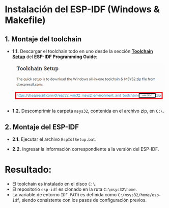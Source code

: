 # **Instalación del ESP-IDF (Windows & Makefile)**

## **1. Montaje del toolchain**

- **1.1.** Descargar el toolchain todo en uno desde la sección [**Toolchain Setup**](https://docs.espressif.com/projects/esp-idf/en/latest/get-started-legacy/windows-setup.html#toolchain-setup) del **ESP-IDF Programming Guide**:

    [!["Toolchain Setup" section](ToolchainSetup.png)](https://docs.espressif.com/projects/esp-idf/en/latest/get-started-legacy/windows-setup.html#toolchain-setup)

- **1.2.** Descomprimir la carpeta `msys32`, contenida en el archivo zip, en `C:\`.

## **2. Montaje del ESP-IDF**

- **2.1.** Ejecutar el archivo `EspIdfSetup.bat`.

- **2.2.** Ingresar la información correspondiente a la versión del ESP-IDF.

# **Resultado:**

- El toolchain es instalado en el disco `C:\`.
- El repositorio `esp-idf` es clonado en la ruta `C:\msys32\home`.
- La variable de entorno `IDF_PATH` es definida como `C:/msys32/home/esp-idf`, siendo consistente con los pasos de configuración previos.